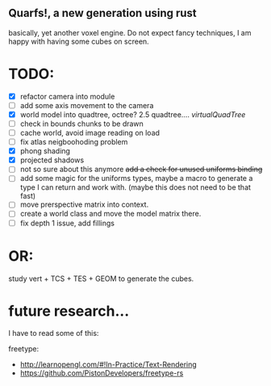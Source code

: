 
## Quarfs!, a new generation using rust

basically, yet another voxel engine.
Do not expect fancy techniques, I am happy with having some cubes on screen.

# TODO:

- [x] refactor camera into module
- [ ] add some axis movement to the camera
- [x] world model into quadtree, octree? 2.5 quadtree.... *virtualQuadTree*
- [ ] check in bounds chunks to be drawn
- [ ] cache world, avoid image reading on load
- [ ] fix atlas neigboohoding problem
- [x] phong shading
- [x] projected shadows
- [ ] not so sure about this anymore ~~add a check for unused uniforms binding~~
- [ ] add some magic for the uniforms types, maybe a macro to generate a type I can return and work with. (maybe this does not need to be that fast)
- [ ] move prerspective matrix into context.
- [ ] create a world class and move the model matrix there. 
- [ ] fix depth 1 issue, add fillings 

# OR:
study vert + TCS + TES + GEOM to generate the cubes.

# future research... 
I have to read some of this:

freetype: 
* http://learnopengl.com/#!In-Practice/Text-Rendering
* https://github.com/PistonDevelopers/freetype-rs

